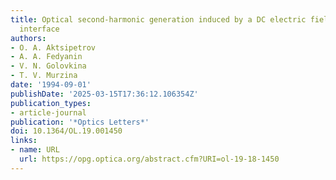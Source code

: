 ```yaml
---
title: Optical second-harmonic generation induced by a DC electric field at Si-SiO_2
  interface
authors:
- O. A. Aktsipetrov
- A. A. Fedyanin
- V. N. Golovkina
- T. V. Murzina
date: '1994-09-01'
publishDate: '2025-03-15T17:36:12.106354Z'
publication_types:
- article-journal
publication: '*Optics Letters*'
doi: 10.1364/OL.19.001450
links:
- name: URL
  url: https://opg.optica.org/abstract.cfm?URI=ol-19-18-1450
---
```

